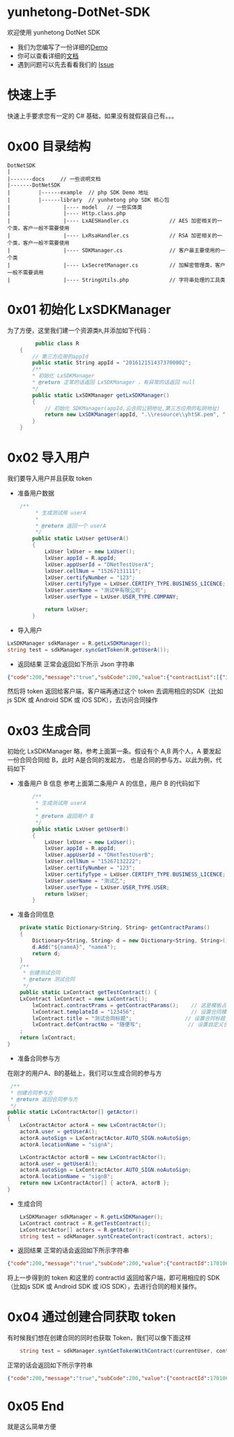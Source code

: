 # yunhetong-DotNet-SDK
欢迎使用 yunhetong DotNet SDK

- 我们为您编写了一份详细的[Demo](https://github.com/lvxunDev/yunhetong-DotNet-sdk/tree/master/DotNetSDK/example)
- 你可以查看详细的[文档](https://github.com/lvxunDev/yunhetong-DotNet-sdk/wiki)
- 遇到问题可以先去看看我们的 [Issue](https://github.com/lvxunDev/yunhetong-DotNet-sdk/issues)

# 快速上手

快速上手要求您有一定的 C# 基础，如果没有就假装自己有。。。

# 0x00 目录结构

```
DotNetSDK
|
|-------docs     // 一些说明文档
|-------DotNetSDK
|         |------example  // php SDK Demo 地址
|         |------library  // yunhetong php SDK 核心包
|                 |---- model   // 一些实体类
|                 |---- Http.class.php
|                 |---- LxAESHandler.cs             // AES 加密相关的一个类，客户一般不需要使用
|                 |---- LxRsaHandler.cs             // RSA 加密相关的一个类，客户一般不需要使用
|                 |---- SDKManager.cs               // 客户最主要使用的一个类
|                 |---- LxSecretManager.cs          // 加解密管理类，客户一般不需要调用
|                 |---- StringUtils.php             // 字符串处理的工具类
```

# 0x01 初始化 LxSDKManager
为了方便，这里我们建一个资源类```R```,并添加如下代码：

```C#
         public class R
    {
        // 第三方应用的appId
        public static String appId = "2016121514373700002";
        /**
        * 初始化 LxSDKManager
        * @return 正常的话返回 LxSDKManager ，有异常的话返回 null
        */
        public static LxSDKManager getLxSDKManager()
        {
            // 初始化 SDKManager(appId,云合同公钥地址,第三方应用的私钥地址)
            return new LxSDKManager(appId, ".\\resource\\yhtSK.pem", ".\\resource\\rsa_private_key_pkcs8.pem");
        }
    }
```


# 0x02 导入用户
我们要导入用户并且获取 token
- 准备用户数据

```C#
    /**
         * 生成测试用 userA
         *
         * @return 返回一个 userA
         */
        public static LxUser getUserA()
        {
            LxUser lxUser = new LxUser();
            lxUser.appId = R.appId;
            lxUser.appUserId = "DNetTestUserA";                            // 设置用户id
            lxUser.cellNum = "15267131111";                               // 设置手机号码
            lxUser.certifyNumber = "123";                                 // 设置证件号码
            lxUser.certifyType = LxUser.CERTIFY_TYPE.BUSINESS_LICENCE;    // 设置实名认证类型
            lxUser.userName = "测试甲有限公司";                           // 设置用户名
            lxUser.userType = LxUser.USER_TYPE.COMPANY;                   // 设置用户类型

            return lxUser;
        }
```

- 导入用户

```C#
LxSDKManager sdkManager = R.getLxSDKManager();
string test = sdkManager.syncGetToken(R.getUserA());
```

- 返回结果
正常会返回如下所示 Json 字符串

```json
{"code":200,"message":"true","subCode":200,"value":{"contractList":[{"id":1701061349385004,"status":"签署中","title":"测试合同标题40"},{"id":1701031046255028,"status":"签署中","title":"测试合同标题25"}],"token":"TGT-31356-4FZDJcQR3yK4IiaWIafnxQY0QAIoAI0SP6jja0VFY65PJ1S2W4-cas01.example.org"}}
```

然后将 token 返回给客户端，客户端再通过这个 token 去调用相应的SDK（比如js SDK 或 Android SDK 或 iOS SDK），去访问合同操作

# 0x03 生成合同
初始化 LxSDKManager 略，参考上面第一条。假设有个 A,B 两个人，A 要发起一份合同合同给 B，此时 A是合同的发起方， 也是合同的参与方。以此为例，代码如下
- 准备用户 B 信息
参考上面第二条用户 A 的信息，用户 B 的代码如下

```C#
        /**
         * 生成测试用 userA
         *
         * @return 返回用户 B
         */
        public static LxUser getUserB()
        {
            LxUser lxUser = new LxUser();
            lxUser.appId = R.appId;
            lxUser.appUserId = "DNetTestUserB";                            // 设置用户id
            lxUser.cellNum = "15267132222";                               // 设置手机号码
            lxUser.certifyNumber = "123";                                 // 设置证件号码
            lxUser.certifyType = LxUser.CERTIFY_TYPE.BUSINESS_LICENCE;    // 设置实名认证类型
            lxUser.userName = "测试乙";                                   // 设置用户名
            lxUser.userType = LxUser.USER_TYPE.USER;                      // 设置用户类型
            return lxUser;
        }
```

- 准备合同信息

```C#
    private static Dictionary<String, String> getContractParams()
    {
        Dictionary<String, String> d = new Dictionary<String, String>();
        d.Add("${nameA}", "nameA");
        return d;
    }
    /**
     * 创建测试合同
     * @return 测试合同
     */
    public static LxContract getTestContract() {
    LxContract lxContract = new LxContract();
        lxContract.contractPrams = getContractParams();    // 这是模板占位符
        lxContract.templateId = "123456";                  // 设置合同模板 Id
        lxContract.title = "测试合同标题";                 // 设置合同标题
        lxContract.defContractNo = "随便写";               // 设置自定义合同编号                      
    ;
    return lxContract;
}
```
- 准备合同参与方

在刚才的用户A、B的基础上，我们可以生成合同的参与方

```C#
 /**
 * 创建合同参与方
 * @return 返回合同参与方
 */
public static LxContractActor[] getActor()
{
    LxContractActor actorA = new LxContractActor();
    actorA.user = getUserA();
    actorA.autoSign = LxContractActor.AUTO_SIGN.noAutoSign;
    actorA.locationName = "signA";

    LxContractActor actorB = new LxContractActor();
    actorA.user = getUserA();
    actorA.autoSign = LxContractActor.AUTO_SIGN.noAutoSign;
    actorA.locationName = "signB";
    return new LxContractActor[] { actorA, actorB };
}
```

- 生成合同

```C#
    LxSDKManager sdkManager = R.getLxSDKManager();
    LxContract contract = R.getTestContract();
    LxContractActor[] actors = R.getActor();
    string test = sdkManager.syntCreateContract(contract, actors);
```

- 返回结果
正常的话会返回如下所示字符串

```json
{"code":200,"message":"true","subCode":200,"value":{"contractId":1701061352090008}}
```
将上一步得到的 token 和这里的 contractId 返回给客户端，即可用相应的 SDK（比如js SDK 或 Android SDK 或 iOS SDK），去进行合同的相关操作。

# 0x04 通过创建合同获取 token
有时候我们想在创建合同的同时也获取 Token，我们可以像下面这样
```C#
    string test = sdkManager.syntGetTokenWithContract(currentUser, contract, actors);
```

正常的话会返回如下所示字符串

```json
{"code":200,"message":"true","subCode":200,"value":{"contractId":1701061349385004,"token":"TGT-31353-vpnotTbYFJ5wXoTUDzjSD9eVqZfzx9RZIsUhqGcEL5kjRcS6V6-cas01.example.org"}}

```


# 0x05 End
就是这么简单方便

